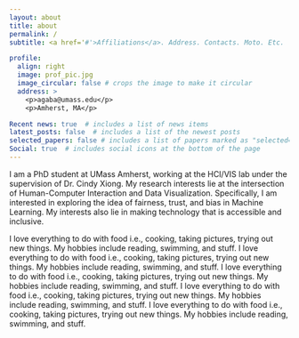 ```yaml
---
layout: about
title: about
permalink: /
subtitle: <a href='#'>Affiliations</a>. Address. Contacts. Moto. Etc.

profile:
  align: right
  image: prof_pic.jpg
  image_circular: false # crops the image to make it circular
  address: >
    <p>agaba@umass.edu</p>
    <p>Amherst, MA</p>

Recent news: true  # includes a list of news items
latest_posts: false  # includes a list of the newest posts
selected_papers: false # includes a list of papers marked as "selected={true}"
Social: true  # includes social icons at the bottom of the page
---
```


I am a PhD student at UMass Amherst, working at the HCI/VIS lab under the supervision of Dr. Cindy Xiong.
My research interests lie at the intersection of Human-Computer Interaction and Data Visualization. Specifically, I am interested in exploring the idea of fairness, trust, and bias in Machine Learning. My interests also lie in making technology that is accessible and inclusive.

I love everything to do with food i.e., cooking, taking pictures, trying out new things. My hobbies include reading, swimming, and stuff. I love everything to do with food i.e., cooking, taking pictures, trying out new things. My hobbies include reading, swimming, and stuff. I love everything to do with food i.e., cooking, taking pictures, trying out new things. My hobbies include reading, swimming, and stuff. I love everything to do with food i.e., cooking, taking pictures, trying out new things. My hobbies include reading, swimming, and stuff. I love everything to do with food i.e., cooking, taking pictures, trying out new things. My hobbies include reading, swimming, and stuff.
